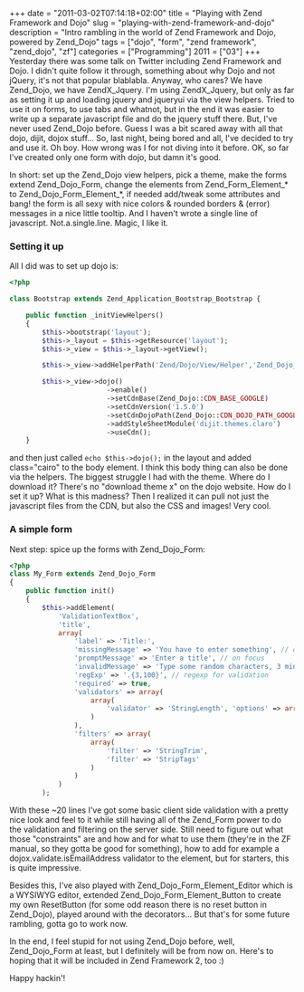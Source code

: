 +++
date = "2011-03-02T07:14:18+02:00"
title = "Playing with Zend Framework and Dojo"
slug = "playing-with-zend-framework-and-dojo"
description = "Intro rambling in the world of Zend Framework and Dojo, powered by Zend_Dojo"
tags = ["dojo", "form", "zend framework", "zend_dojo", "zf"]
categories = ["Programming"]
2011 = ["03"]
+++
Yesterday there was some talk on Twitter including Zend Framework and Dojo. I didn't quite follow it through, something about why Dojo and not jQuery, it's not that popular blablabla. Anyway, who cares? We have Zend_Dojo, we have ZendX_Jquery. I'm using ZendX_Jquery, but only as far as setting it up and loading jquery and jqueryui via the view helpers. Tried to use it on forms, to use tabs and whatnot, but in the end it was easier to write up a separate javascript file and do the jquery stuff there. But, I've never used Zend_Dojo before. Guess I was a bit scared away with all that dojo, dijit, dojox stuff... So, last night, being bored and all, I've decided to try and use it. Oh boy. How wrong was I for not diving into it before. OK, so far I've created only one form with dojo, but damn it's good.

In short: set up the Zend_Dojo view helpers, pick a theme, make the forms extend Zend_Dojo_Form, change the elements from Zend_Form_Element_* to Zend_Dojo_Form_Element_*, if needed add/tweak some attributes and bang! the form is all sexy with nice colors & rounded borders & (error) messages in a nice little tooltip. And I haven't wrote a single line of javascript. Not.a.single.line. Magic, I like it.

<h3>Setting it up</h3>

All I did was to set up dojo is:

``` php
<?php

class Bootstrap extends Zend_Application_Bootstrap_Bootstrap {

    public function _initViewHelpers()
    {
        $this->bootstrap('layout');
        $this->_layout = $this->getResource('layout');
        $this->_view = $this->_layout->getView();

        $this->_view->addHelperPath('Zend/Dojo/View/Helper','Zend_Dojo_View_Helper');

        $this->_view->dojo()
                        ->enable()
                        ->setCdnBase(Zend_Dojo::CDN_BASE_GOOGLE)
                        ->setCdnVersion('1.5.0')
                        ->setCdnDojoPath(Zend_Dojo::CDN_DOJO_PATH_GOOGLE)
                        ->addStyleSheetModule('dijit.themes.claro')
                        ->useCdn();
    }
```

and then just called <code>echo $this->dojo();</code> in the layout and added class="cairo" to the body element. I think this body thing can also be done via the helpers. The biggest struggle I had with the theme. Where do I download it? There's no "download theme x" on the dojo website. How do I set it up? What is this madness? Then I realized it can pull not just the javascript files from the CDN, but also the CSS and images! Very cool.

<h3>A simple form</h3>

Next step: spice up the forms with Zend_Dojo_Form:

``` php
<?php
class My_Form extends Zend_Dojo_Form
{
    public function init()
    {
        $this->addElement(
            'ValidationTextBox',
            'title',
            array(
                'label' => 'Title:',
                'missingMessage' => 'You have to enter something', // overriding the default "This value is required."
                'promptMessage' => 'Enter a title', // on focus
                'invalidMessage' => 'Type some random characters, 3 min, 100 max', // error message for the failed regExp
                'regExp' => '.{3,100}', // regexp for validation
                'required' => true,
                'validators' => array(
                    array(
                        'validator' => 'StringLength', 'options' => array(3, 100)
                    )
                ),
                'filters' => array(
                    array(
                        'filter' => 'StringTrim',
                        'filter' => 'StripTags'
                    )
                )
            )
        );
```

With these ~20 lines I've got some basic client side validation with a pretty nice look and feel to it while still having all of the Zend_Form power to do the validation and filtering on the server side. Still need to figure out what those "constraints" are and how and for what to use them (they're in the ZF manual, so they gotta be good for something), how to add for example a dojox.validate.isEmailAddress validator to the element, but for starters, this is quite impressive. 

Besides this, I've also played with Zend_Dojo_Form_Element_Editor which is a WYSIWYG editor, extended Zend_Dojo_Form_Element_Button to create my own ResetButton (for some odd reason there is no reset button in Zend_Dojo), played around with the decorators... But that's for some future rambling, gotta go to work now.

In the end, I feel stupid for not using Zend_Dojo before, well, Zend_Dojo_Form at least, but I definitely will be from now on. Here's to hoping that it will be included in Zend Framework 2, too :)

Happy hackin'!
